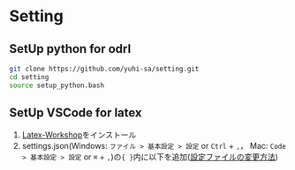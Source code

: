 # Setting

## SetUp python for odrl
```bash
git clone https://github.com/yuhi-sa/setting.git
cd setting
source setup_python.bash
```

## SetUp VSCode for latex
1. [Latex-Workshop](<https://marketplace.visualstudio.com/items?itemName=James-Yu.latex-workshop>)をインストール
2. settings.json(Windows: `ファイル > 基本設定 > 設定` or `Ctrl` + `,`， Mac: `Code > 基本設定 > 設定` or `⌘` + `,`)の`{ }`内に以下を追加([設定ファイルの変更方法](https://qiita.com/y-w/items/614843b259c04bb91495))